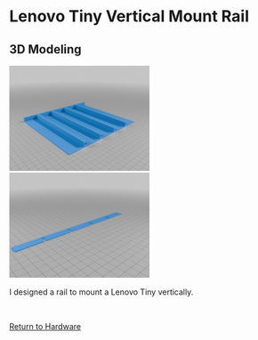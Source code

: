 # Lenovo Tiny Vertical Mount Rail



## 3D Modeling

<img src="https://raw.githubusercontent.com/gitryk/homelab/main/Images/Hardware/Rail-01.png" width="50%" height="50%">

<img src="https://raw.githubusercontent.com/gitryk/homelab/main/Images/Hardware/Rail-02.png" width="50%" height="50%">

I designed a rail to mount a Lenovo Tiny vertically.

&nbsp;

[Return to Hardware](https://github.com/gitryk/homelab/tree/main/Hardware)
